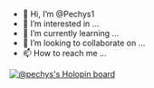 - 👋 Hi, I’m @Pechys1
- 👀 I’m interested in ...
- 🌱 I’m currently learning ...
- 💞️ I’m looking to collaborate on ...
- 📫 How to reach me ...

[![@pechys's Holopin board](https://holopin.io/api/user/board?user=pechys)](https://holopin.io/@pechys)


